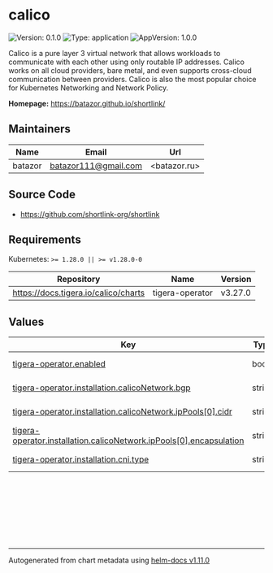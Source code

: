 # calico

![Version: 0.1.0](https://img.shields.io/badge/Version-0.1.0-informational?style=flat-square) ![Type: application](https://img.shields.io/badge/Type-application-informational?style=flat-square) ![AppVersion: 1.0.0](https://img.shields.io/badge/AppVersion-1.0.0-informational?style=flat-square)

Calico is a pure layer 3 virtual network that allows workloads to communicate with each other using only routable IP addresses.
Calico works on all cloud providers, bare metal, and even supports cross-cloud communication between providers.
Calico is also the most popular choice for Kubernetes Networking and Network Policy.

**Homepage:** <https://batazor.github.io/shortlink/>

## Maintainers

| Name | Email | Url |
| ---- | ------ | --- |
| batazor | <batazor111@gmail.com> | <batazor.ru> |

## Source Code

* <https://github.com/shortlink-org/shortlink>

## Requirements

Kubernetes: `>= 1.28.0 || >= v1.28.0-0`

| Repository | Name | Version |
|------------|------|---------|
| https://docs.tigera.io/calico/charts | tigera-operator | v3.27.0 |

## Values

<table height="400px" >
	<thead>
		<th>Key</th>
		<th>Type</th>
		<th>Default</th>
		<th>Description</th>
	</thead>
	<tbody>
		<tr>
			<td id="tigera-operator--enabled"><a href="./values.yaml#L6">tigera-operator.enabled</a></td>
			<td>
bool
</td>
			<td>
				<div style="max-width: 300px;">
<pre lang="json">
true
</pre>
</div>
			</td>
			<td></td>
		</tr>
		<tr>
			<td id="tigera-operator--installation--calicoNetwork--bgp"><a href="./values.yaml#L12">tigera-operator.installation.calicoNetwork.bgp</a></td>
			<td>
string
</td>
			<td>
				<div style="max-width: 300px;">
<pre lang="json">
"Disabled"
</pre>
</div>
			</td>
			<td></td>
		</tr>
		<tr>
			<td id="tigera-operator--installation--calicoNetwork--ipPools[0]--cidr"><a href="./values.yaml#L14">tigera-operator.installation.calicoNetwork.ipPools[0].cidr</a></td>
			<td>
string
</td>
			<td>
				<div style="max-width: 300px;">
<pre lang="json">
"10.244.0.0/16"
</pre>
</div>
			</td>
			<td></td>
		</tr>
		<tr>
			<td id="tigera-operator--installation--calicoNetwork--ipPools[0]--encapsulation"><a href="./values.yaml#L15">tigera-operator.installation.calicoNetwork.ipPools[0].encapsulation</a></td>
			<td>
string
</td>
			<td>
				<div style="max-width: 300px;">
<pre lang="json">
"VXLAN"
</pre>
</div>
			</td>
			<td></td>
		</tr>
		<tr>
			<td id="tigera-operator--installation--cni--type"><a href="./values.yaml#L10">tigera-operator.installation.cni.type</a></td>
			<td>
string
</td>
			<td>
				<div style="max-width: 300px;">
<pre lang="json">
"Calico"
</pre>
</div>
			</td>
			<td></td>
		</tr>
	</tbody>
</table>

----------------------------------------------
Autogenerated from chart metadata using [helm-docs v1.11.0](https://github.com/norwoodj/helm-docs/releases/v1.11.0)
